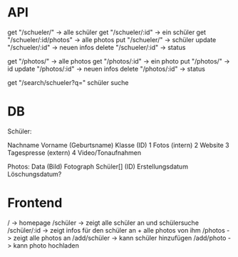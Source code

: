 # API

get "/schueler/" -> alle schüler
get "/schueler/:id" -> ein schüler
get "/schueler/:id/photos" -> alle photos
put "/schueler/" -> schüler
update "/schueler/:id" -> neuen infos
delete "/schueler/:id" -> status

get "/photos/" -> alle photos
get "/photos/:id" -> ein photo
put "/photos/" -> id
update "/photos/:id" -> neuen infos
delete "/photos/:id" -> status

get "/search/schueler?q=" schüler suche

# DB

Schüler:

Nachname
Vorname
(Geburtsname)
Klasse (ID)
1 Fotos (intern)
2 Website
3 Tagespresse (extern)
4 Video/Tonaufnahmen

Photos:
Data (Bild)
Fotograph
Schüler[] (ID)
Erstellungsdatum
Löschungsdatum?

# Frontend

/ -> homepage
/schüler -> zeigt alle schüler an und schülersuche
/schüler/:id -> zeigt infos für den schüler an + alle photos von ihm
/photos -> zeigt alle photos an
/add/schüler -> kann schüler hinzufügen
/add/photo -> kann photo hochladen
